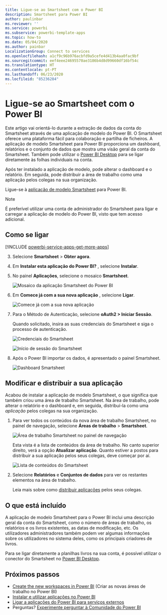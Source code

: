 ```yaml
---
title: Ligue-se ao Smartsheet com o Power BI
description: Smartsheet para Power BI
author: paulinbar
ms.reviewer: ''
ms.service: powerbi
ms.subservice: powerbi-template-apps
ms.topic: how-to
ms.date: 05/04/2020
ms.author: painbar
LocalizationGroup: Connect to services
ms.openlocfilehash: a1cf9c96b976acbfd9a5cefe4d413b4aa0fac9bf
ms.sourcegitcommit: eef4eee24695570ae3186b4d8d99660df16bf54c
ms.translationtype: HT
ms.contentlocale: pt-PT
ms.lasthandoff: 06/23/2020
ms.locfileid: "85236284"
---
```

# <a name="connect-to-smartsheet-with-power-bi"></a>Ligue-se ao Smartsheet com o Power BI
Este artigo vai orientá-lo durante a extração de dados da conta do Smartsheet através de uma aplicação de modelo do Power BI. O Smartsheet oferece uma plataforma fácil para colaboração e partilha de ficheiros. A aplicação de modelo Smartsheet para Power BI proporciona um dashboard, relatórios e o conjunto de dados que mostra uma visão geral da conta do Smartsheet. Também pode utilizar o [Power BI Desktop](desktop-connect-to-data.md) para se ligar diretamente às folhas individuais na conta. 

Após ter instalado a aplicação de modelo, pode alterar o dashboard e o relatório. Em seguida, pode distribuir a área de trabalho como uma aplicação pelos colegas na sua organização.

Ligue-se à [aplicação de modelo Smartsheet](https://app.powerbi.com/groups/me/getapps/services/pbi-contentpacks.pbiapps-smartsheet) para Power BI.

>[!NOTE]
>É preferível utilizar uma conta de administrador do Smartsheet para ligar e carregar a aplicação de modelo do Power BI, visto que tem acesso adicional.

## <a name="how-to-connect"></a>Como se ligar

[!INCLUDE [powerbi-service-apps-get-more-apps](../includes/powerbi-service-apps-get-more-apps.md)]

3. Selecione **Smartsheet**  \> **Obter agora**.
4. Em **Instalar esta aplicação do Power BI?** , selecione **Instalar**.
4. No painel **Aplicações**, selecione o mosaico **Smartsheet**.

    ![Mosaico da aplicação Smartsheet do Power BI](media/service-connect-to-smartsheet/power-bi-smartsheet-tile.png)

6. Em **Comece já com a sua nova aplicação** , selecione **Ligar**.

    ![Comece já com a sua nova aplicação](media/service-connect-to-zendesk/power-bi-new-app-connect-get-started.png)

4. Para o Método de Autenticação, selecione **oAuth2 \> Iniciar Sessão**.
   
   Quando solicitado, insira as suas credenciais do Smartsheet e siga o processo de autenticação.
   
   ![Credenciais do Smartsheet](media/service-connect-to-smartsheet/creds.png)
   
   ![Início de sessão do Smartsheet](media/service-connect-to-smartsheet/creds2.png)

5. Após o Power BI importar os dados, é apresentado o painel Smartsheet.
   
   ![Dashboard Smartsheet](media/service-connect-to-smartsheet/power-bi-smartsheet-dashboard.png)

## <a name="modify-and-distribute-your-app"></a>Modificar e distribuir a sua aplicação

Acabou de instalar a aplicação de modelo Smartsheet, o que significa que também criou uma área de trabalho Smartsheet. Na área de trabalho, pode alterar o relatório e o dashboard e, em seguida, distribuí-la como uma *aplicação* pelos colegas na sua organização. 

1. Para ver todos os conteúdos da nova área de trabalho Smartsheet, no painel de navegação, selecione **Áreas de trabalho** > **Smartsheet**. 

    ![Área de trabalho Smartsheet no painel de navegação](media/service-connect-to-smartsheet/power-bi-smartsheet-workspace.png)

    Esta vista é a lista de conteúdos da área de trabalho. No canto superior direito, verá a opção **Atualizar aplicação**. Quanto estiver a postos para distribuir a sua aplicação pelos seus colegas, deve começar por aí. 

    ![Lista de conteúdos do Smartsheet](media/service-connect-to-smartsheet/power-bi-smartsheet-workspace-content.png)

2. Selecione **Relatórios** e **Conjuntos de dados** para ver os restantes elementos na área de trabalho.

    Leia mais sobre como [distribuir aplicações](../collaborate-share/service-create-distribute-apps.md) pelos seus colegas.

## <a name="whats-included"></a>O que está incluído
A aplicação de modelo Smartsheet para o Power BI inclui uma descrição geral da conta do Smartsheet, como o número de áreas de trabalho, os relatórios e os livros existentes, as datas de modificação, etc. Os utilizadores administradores também podem ver algumas informações sobre os utilizadores no sistema deles, como os principais criadores de livros.  

Para se ligar diretamente a planilhas livros na sua conta, é possível utilizar o conector do Smartsheet no [Power BI Desktop](desktop-connect-to-data.md).  

## <a name="next-steps"></a>Próximos passos

* [Create the new workspaces in Power BI](../collaborate-share/service-create-the-new-workspaces.md) (Criar as novas áreas de trabalho no Power BI)
* [Instalar e utilizar aplicações no Power BI](../consumer/end-user-apps.md)
* [Ligar a aplicações do Power BI para serviços externos](service-connect-to-services.md)
* Perguntas? [Experimente perguntar à Comunidade do Power BI](https://community.powerbi.com/)